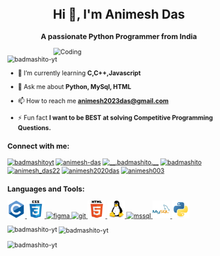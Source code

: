 <h1 align="center">Hi 👋, I'm Animesh Das</h1>
<h3 align="center">A passionate Python Programmer from India</h3>
<img align="right" alt="Coding" width="400" src="https://cdn.dribbble.com/users/1162077/screenshots/3848914/programmer.gif">

<p align="left"> <img src="https://komarev.com/ghpvc/?username=badmashito-yt&label=Profile%20views&color=0e75b6&style=flat" alt="badmashito-yt" /> </p>

- 🌱 I’m currently learning **C,C++,Javascript**

- 💬 Ask me about **Python, MySql, HTML**

- 📫 How to reach me **animesh2023das@gmail.com**

- ⚡ Fun fact **I want to be BEST at solving Competitive Programming Questions.**

<h3 align="left">Connect with me:</h3>
<p align="left">
<a href="https://twitter.com/badmashitoyt" target="blank"><img align="center" src="https://raw.githubusercontent.com/rahuldkjain/github-profile-readme-generator/master/src/images/icons/Social/twitter.svg" alt="badmashitoyt" height="30" width="40" /></a>
<a href="https://linkedin.com/in/animesh-das" target="blank"><img align="center" src="https://raw.githubusercontent.com/rahuldkjain/github-profile-readme-generator/master/src/images/icons/Social/linked-in-alt.svg" alt="animesh-das" height="30" width="40" /></a>
<a href="https://instagram.com/__.badmashito.__" target="blank"><img align="center" src="https://raw.githubusercontent.com/rahuldkjain/github-profile-readme-generator/master/src/images/icons/Social/instagram.svg" alt="__.badmashito.__" height="30" width="40" /></a>
<a href="https://www.youtube.com/c/badmashito" target="blank"><img align="center" src="https://raw.githubusercontent.com/rahuldkjain/github-profile-readme-generator/master/src/images/icons/Social/youtube.svg" alt="badmashito" height="30" width="40" /></a>
<a href="https://www.codechef.com/users/animesh_das22" target="blank"><img align="center" src="https://cdn.jsdelivr.net/npm/simple-icons@3.1.0/icons/codechef.svg" alt="animesh_das22" height="30" width="40" /></a>
<a href="https://www.hackerrank.com/animesh2020das" target="blank"><img align="center" src="https://raw.githubusercontent.com/rahuldkjain/github-profile-readme-generator/master/src/images/icons/Social/hackerrank.svg" alt="animesh2020das" height="30" width="40" /></a>
<a href="https://www.leetcode.com/animesh003" target="blank"><img align="center" src="https://raw.githubusercontent.com/rahuldkjain/github-profile-readme-generator/master/src/images/icons/Social/leet-code.svg" alt="animesh003" height="30" width="40" /></a>
</p>

<h3 align="left">Languages and Tools:</h3>
<p align="left"> <a href="https://www.cprogramming.com/" target="_blank" rel="noreferrer"> <img src="https://raw.githubusercontent.com/devicons/devicon/master/icons/c/c-original.svg" alt="c" width="40" height="40"/> </a> <a href="https://www.w3schools.com/css/" target="_blank" rel="noreferrer"> <img src="https://raw.githubusercontent.com/devicons/devicon/master/icons/css3/css3-original-wordmark.svg" alt="css3" width="40" height="40"/> </a> <a href="https://www.figma.com/" target="_blank" rel="noreferrer"> <img src="https://www.vectorlogo.zone/logos/figma/figma-icon.svg" alt="figma" width="40" height="40"/> </a> <a href="https://git-scm.com/" target="_blank" rel="noreferrer"> <img src="https://www.vectorlogo.zone/logos/git-scm/git-scm-icon.svg" alt="git" width="40" height="40"/> </a> <a href="https://www.w3.org/html/" target="_blank" rel="noreferrer"> <img src="https://raw.githubusercontent.com/devicons/devicon/master/icons/html5/html5-original-wordmark.svg" alt="html5" width="40" height="40"/> </a> <a href="https://www.linux.org/" target="_blank" rel="noreferrer"> <img src="https://raw.githubusercontent.com/devicons/devicon/master/icons/linux/linux-original.svg" alt="linux" width="40" height="40"/> </a> <a href="https://www.microsoft.com/en-us/sql-server" target="_blank" rel="noreferrer"> <img src="https://www.svgrepo.com/show/303229/microsoft-sql-server-logo.svg" alt="mssql" width="40" height="40"/> </a> <a href="https://www.mysql.com/" target="_blank" rel="noreferrer"> <img src="https://raw.githubusercontent.com/devicons/devicon/master/icons/mysql/mysql-original-wordmark.svg" alt="mysql" width="40" height="40"/> </a> <a href="https://www.python.org" target="_blank" rel="noreferrer"> <img src="https://raw.githubusercontent.com/devicons/devicon/master/icons/python/python-original.svg" alt="python" width="40" height="40"/> </a> </p>

<p><img align="left" src="https://github-readme-stats.vercel.app/api/top-langs?username=badmashito-yt&show_icons=true&locale=en&layout=compact" alt="badmashito-yt" /></p>

<p>&nbsp;<img align="center" src="https://github-readme-stats.vercel.app/api?username=badmashito-yt&show_icons=true&locale=en" alt="badmashito-yt" /></p>

<p><img align="center" src="https://github-readme-streak-stats.herokuapp.com/?user=badmashito-yt&" alt="badmashito-yt" /></p>

